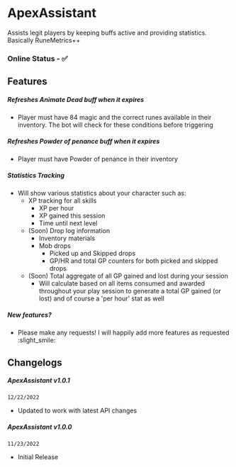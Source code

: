 # ApexAssistant
Assists legit players by keeping buffs active and providing statistics. Basically RuneMetrics++

### **Online Status** - ✅

## Features
##### Refreshes Animate Dead buff when it expires
 * Player must have 84 magic and the correct runes available in their inventory. The bot will check for these conditions before triggering
##### Refreshes Powder of penance buff when it expires
* Player must have Powder of penance in their inventory
##### Statistics Tracking
* Will show various statistics about your character such as:
    * XP tracking for all skills
        * XP per hour
        * XP gained this session
        * Time until next level
    * (Soon) Drop log information
        * Inventory materials
        * Mob drops
            * Picked up and Skipped drops
            * GP/HR and total GP counters for both picked and skipped drops
   * (Soon) Total aggregate of all GP gained and lost during your session
        * Will calculate based on all items consumed and awarded throughout your play session to generate a total GP gained (or lost) and of course a 'per hour' stat as well

##### New features?
* Please make any requests! I will happily add more features as requested :slight_smile:

## Changelogs
##### ApexAssistant v1.0.1
`12/22/2022`
- Updated to work with latest API changes

##### ApexAssistant v1.0.0
`11/23/2022`
- Initial Release